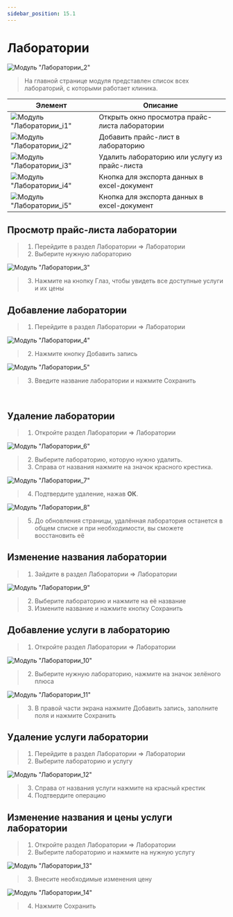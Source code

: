 ```yaml
---
sidebar_position: 15.1
---
```


# Лаборатории

![Модуль "Лаборатории_2"](assets/labs/2.png)

> На главной странице модуля представлен список всех лабораторий, с которыми работает клиника. 

|Элемент| Описание|
|-------|---------|
|![Модуль "Лаборатории_i1"](assets/labs/i1-Photoroom.png)|Открыть окно просмотра прайс-листа лаборатории|
|![Модуль "Лаборатории_i2"](assets/labs/i2-Photoroom.png)|Добавить прайс-лист в лабораторию |
|![Модуль "Лаборатории_i3"](assets/labs/i3-Photoroom.png)|Удалить лабораторию или услугу из прайс-листа|
|![Модуль "Лаборатории_i4"](assets/labs/i4-Photoroom.png)|Кнопка для экспорта данных в excel-документ|
|![Модуль "Лаборатории_i5"](assets/labs/i5-Photoroom.png)|Кнопка для экспорта данных в excel-документ|


## Просмотр прайс-листа лаборатории

>1. Перейдите в раздел Лаборатории => Лаборатории
>2. Выберите нужную лабораторию

![Модуль "Лаборатории_3"](assets/labs/3.png)

>3. Нажмите на кнопку Глаз, чтобы увидеть все доступные услуги и их цены

## Добавление лаборатории

>1.	Перейдите в раздел Лаборатории => Лаборатории

![Модуль "Лаборатории_4"](assets/labs/4.png)

>2.	Нажмите кнопку Добавить запись

![Модуль "Лаборатории_5"](assets/labs/5.png)

>3.	Введите название лаборатории и нажмите Сохранить

 
## Удаление лаборатории

>1.	Откройте раздел Лаборатории => Лаборатории

![Модуль "Лаборатории_6"](assets/labs/6.png)

>2.	Выберите лабораторию, которую нужно удалить.
>3.	Справа от названия нажмите на значок красного крестика.

![Модуль "Лаборатории_7"](assets/labs/7.png)

>4.	Подтвердите удаление, нажав **ОК**.

![Модуль "Лаборатории_8"](assets/labs/8.png)

>5.	До обновления страницы, удалённая лаборатория останется в общем списке и при необходимости, вы сможете восстановить её


## Изменение названия лаборатории

>1.	Зайдите в раздел Лаборатории => Лаборатории

![Модуль "Лаборатории_9"](assets/labs/9.png)


>2.	Выберите лабораторию и нажмите на её название
>3.	Измените название и нажмите кнопку Сохранить



## Добавление услуги в лабораторию

>1.	Откройте раздел Лаборатории => Лаборатории

![Модуль "Лаборатории_10"](assets/labs/10.png)

>2.	Выберите нужную лабораторию, нажмите на значок зелёного плюса

![Модуль "Лаборатории_11"](assets/labs/11.png)

>3.	В правой части экрана нажмите Добавить запись, заполните поля и нажмите Сохранить

## Удаление услуги лаборатории

>1.	Перейдите в раздел Лаборатории => Лаборатории
>2.	Выберите лабораторию и услугу

![Модуль "Лаборатории_12"](assets/labs/12.png)

>3.	Справа от названия услуги нажмите на красный крестик
>4.	Подтвердите операцию

## Изменение названия и цены услуги лаборатории

>1.	Откройте раздел Лаборатории => Лаборатории
>2.	Выберите лабораторию и нажмите на нужную услугу

![Модуль "Лаборатории_13"](assets/labs/13.png)

>3.	Внесите необходимые изменения цену

![Модуль "Лаборатории_14"](assets/labs/14.png)

>4.	Нажмите Сохранить

